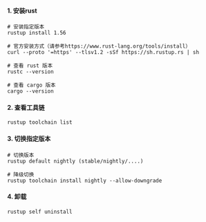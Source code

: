 #### 1. 安装rust
```shell
# 安装指定版本
rustup install 1.56

# 官方安装方式（请参考https://www.rust-lang.org/tools/install）
curl --proto '=https' --tlsv1.2 -sSf https://sh.rustup.rs | sh

# 查看 rust 版本
rustc --version

# 查看 cargo 版本
cargo --version
```

#### 2. 查看工具链
```shell
rustup toolchain list
```

#### 3. 切换指定版本
```shell
# 切换版本
rustup default nightly (stable/nightly/....) 

# 降级切换
rustup toolchain install nightly --allow-downgrade
```

#### 4. 卸载
```shell
rustup self uninstall
```